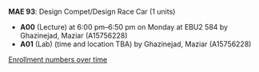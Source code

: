 **MAE 93**: Design Compet/Design Race Car (1 units)

- **A00** (Lecture) at 6:00 pm–6:50 pm on Monday at EBU2 584 by Ghazinejad, Maziar (A15756228)
- **A01** (Lab) (time and location TBA) by Ghazinejad, Maziar (A15756228)

[Enrollment numbers over time](./MAE93.tsv)
